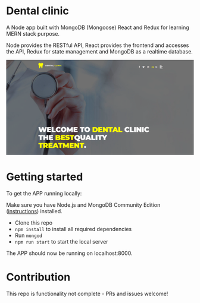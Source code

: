 # Dental clinic

A Node app built with MongoDB (Mongoose) React and Redux for learning MERN stack purpose. 

Node provides the RESTful API, React provides the frontend and accesses the API, Redux for state management and MongoDB as a realtime database.

![Build Status](dental-clinic.png)

# Getting started

To get the APP running locally:

Make sure you have Node.js and MongoDB Community Edition ([instructions](https://docs.mongodb.com/manual/installation/#tutorials)) installed.

- Clone this repo
- `npm install` to install all required dependencies
- Run `mongod`
- `npm run start` to start the local server

The APP should now be running on localhost:8000.

# Contribution

This repo is functionality not complete - PRs and issues welcome!
